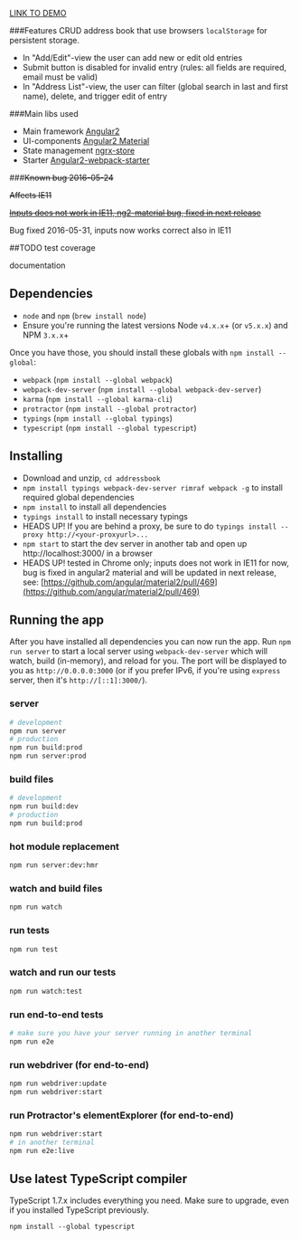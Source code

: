 
[LINK TO DEMO](https://pap.as/addressbook/)

###Features
CRUD address book that use browsers `localStorage` for persistent storage.
* In "Add/Edit"-view the user can add new or edit old entries 
* Submit button is disabled for invalid entry (rules: all fields are required, email must be valid)
* In "Address List"-view, the user can filter (global search in last and first name), delete, and trigger edit of entry

###Main libs used
* Main framework [Angular2](https://angular.io/)
* UI-components [Angular2 Material](https://material.angular.io/)
* State management [ngrx-store](https://github.com/ngrx/store)
* Starter [Angular2-webpack-starter](https://github.com/AngularClass/angular2-webpack-starter)


###~~Known bug 2016-05-24~~

~~Affects IE11~~

~~[Inputs does not work in IE11, ng2-material bug, fixed in next release](https://github.com/angular/material2/pull/469)~~

Bug fixed 2016-05-31, inputs now works correct also in IE11

##TODO
test coverage

documentation

## Dependencies
* `node` and `npm` (`brew install node`)
* Ensure you're running the latest versions Node `v4.x.x`+ (or `v5.x.x`) and NPM `3.x.x`+

Once you have those, you should install these globals with `npm install --global`:
* `webpack` (`npm install --global webpack`)
* `webpack-dev-server` (`npm install --global webpack-dev-server`)
* `karma` (`npm install --global karma-cli`)
* `protractor` (`npm install --global protractor`)
* `typings` (`npm install --global typings`)
* `typescript` (`npm install --global typescript`)

## Installing

* Download and unzip, `cd addressbook`
* `npm install typings webpack-dev-server rimraf webpack -g` to install required global dependencies
* `npm install` to install all dependencies
* `typings install` to install necessary typings
* HEADS UP! If you are behind a proxy, be sure to do `typings install --proxy http://<your-proxyurl>...`
* `npm start` to start the dev server in another tab and open up http://localhost:3000/ in a browser
* HEADS UP! tested in Chrome only; inputs does not work in IE11 for now, bug is fixed in angular2 material and will be updated in next release, see: [https://github.com/angular/material2/pull/469](https://github.com/angular/material2/pull/469)

## Running the app
After you have installed all dependencies you can now run the app. Run `npm run server` to start a local server using `webpack-dev-server` which will watch, build (in-memory), and reload for you. The port will be displayed to you as `http://0.0.0.0:3000` (or if you prefer IPv6, if you're using `express` server, then it's `http://[::1]:3000/`).

### server
```bash
# development
npm run server
# production
npm run build:prod
npm run server:prod
```

### build files
```bash
# development
npm run build:dev
# production
npm run build:prod
```

### hot module replacement
```bash
npm run server:dev:hmr
```

### watch and build files
```bash
npm run watch
```

### run tests
```bash
npm run test
```

### watch and run our tests
```bash
npm run watch:test
```

### run end-to-end tests
```bash
# make sure you have your server running in another terminal
npm run e2e
```

### run webdriver (for end-to-end)
```bash
npm run webdriver:update
npm run webdriver:start
```

### run Protractor's elementExplorer (for end-to-end)
```bash
npm run webdriver:start
# in another terminal
npm run e2e:live
```

## Use latest TypeScript compiler
TypeScript 1.7.x includes everything you need. Make sure to upgrade, even if you installed TypeScript previously.

```
npm install --global typescript
```
